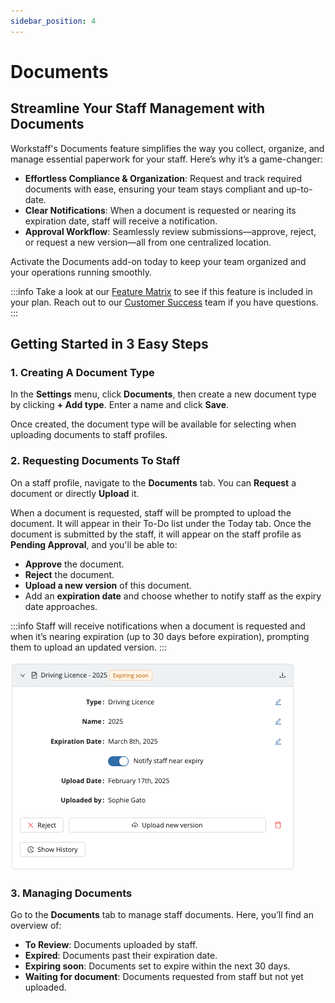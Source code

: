 ```yaml
---
sidebar_position: 4
---
```


# Documents

## Streamline Your Staff Management with Documents

Workstaff's Documents feature simplifies the way you collect, organize, and manage essential paperwork for your staff. Here’s why it’s a game-changer:

- **Effortless Compliance & Organization**: Request and track required documents with ease, ensuring your team stays compliant and up-to-date.
- **Clear Notifications**: When a document is requested or nearing its expiration date, staff will receive a notification.
- **Approval Workflow**: Seamlessly review submissions—approve, reject, or request a new version—all from one centralized location.

Activate the Documents add-on today to keep your team organized and your operations running smoothly.

:::info
Take a look at our [Feature Matrix](../features-matrix.md) to see if this feature is included in your plan. Reach out to our [Customer Success](mailto:customer.success@workstaff.app) team if you have questions.
:::

## Getting Started in 3 Easy Steps

### 1. Creating A Document Type

In the **Settings** menu, click **Documents**, then create a new document type by clicking **+ Add type**. Enter a name and click **Save**.

Once created, the document type will be available for selecting when uploading documents to staff profiles.

### 2. Requesting Documents To Staff

On a staff profile, navigate to the **Documents** tab. You can **Request** a document or directly **Upload** it.

When a document is requested, staff will be prompted to upload the document. It will appear in their To-Do list under the Today tab. 
Once the document is submitted by the staff, it will appear on the staff profile as **Pending Approval**, and you'll be able to:
- **Approve** the document.
- **Reject** the document.
- **Upload a new version** of this document.
- Add an **expiration date** and choose whether to notify staff as the expiry date approaches.

:::info
Staff will receive notifications when a document is requested and when it’s nearing expiration (up to 30 days before expiration), prompting them to upload an updated version.
:::

![Documents](Images/staff-documents.png)

### 3. Managing Documents

Go to the **Documents** tab to manage staff documents. Here, you’ll find an overview of:
- **To Review**: Documents uploaded by staff.
- **Expired**: Documents past their expiration date.
- **Expiring soon**: Documents set to expire within the next 30 days.
- **Waiting for document**: Documents requested from staff but not yet uploaded.